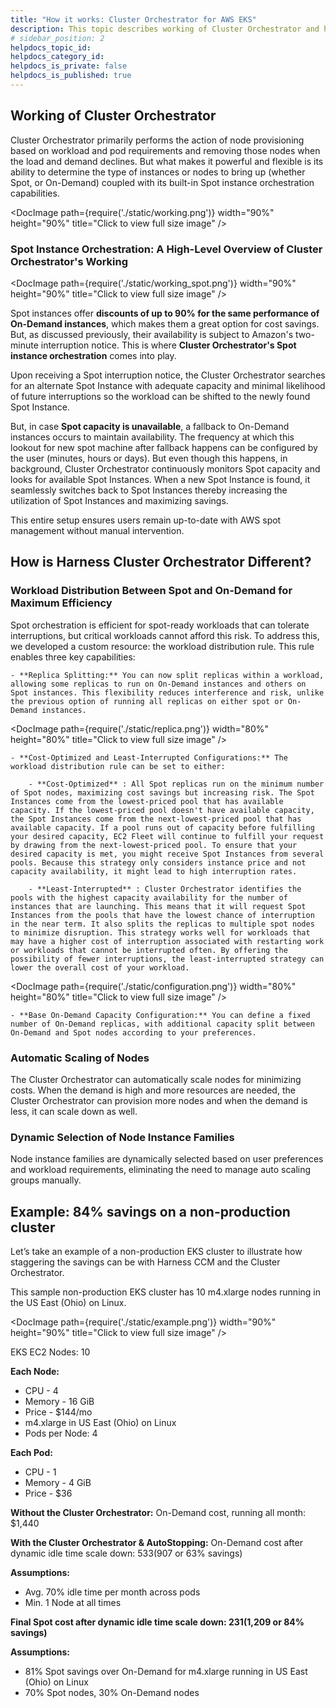 ```yaml
---
title: "How it works: Cluster Orchestrator for AWS EKS"
description: This topic describes working of Cluster Orchestrator and how is it different from other solutions
# sidebar_position: 2
helpdocs_topic_id: 
helpdocs_category_id: 
helpdocs_is_private: false
helpdocs_is_published: true
---
```


## Working of Cluster Orchestrator
Cluster Orchestrator primarily performs the action of node provisioning based on workload and pod requirements and removing those nodes when the load and demand declines. But what makes it powerful and flexible is its ability to determine the type of instances or nodes to bring up (whether Spot, or On-Demand) coupled with its built-in Spot instance orchestration capabilities.

<DocImage path={require('./static/working.png')} width="90%" height="90%" title="Click to view full size image" />

### Spot Instance Orchestration: A High-Level Overview of Cluster Orchestrator's Working


<DocImage path={require('./static/working_spot.png')} width="90%" height="90%" title="Click to view full size image" />


Spot instances offer **discounts of up to 90% for the same performance of On-Demand instances**, which makes them a great option for cost savings. But, as discussed previously, their availability is subject to Amazon's two-minute interruption notice. This is where **Cluster Orchestrator's Spot instance orchestration** comes into play. 

Upon receiving a Spot interruption notice, the Cluster Orchestrator searches for an alternate Spot Instance with adequate capacity and minimal likelihood of future interruptions so the workload can be shifted to the newly found Spot Instance.

But, in case **Spot capacity is unavailable**, a fallback to On-Demand instances occurs to maintain availability. The frequency at which this lookout for new spot machine after fallback happens can be configured by the user (minutes, hours or days). But even though this happens, in background, Cluster Orchestrator continuously monitors Spot capacity and looks for available Spot Instances. When a new Spot Instance is found, it seamlessly switches back to Spot Instances thereby increasing the utilization of Spot Instances and maximizing savings.

This entire setup ensures users remain up-to-date with AWS spot management without manual intervention.

## How is Harness Cluster Orchestrator Different?

### Workload Distribution Between Spot and On-Demand for Maximum Efficiency

Spot orchestration is efficient for spot-ready workloads that can tolerate interruptions, but critical workloads cannot afford this risk. To address this, we developed a custom resource: the workload distribution rule. This rule enables three key capabilities:

    - **Replica Splitting:** You can now split replicas within a workload, allowing some replicas to run on On-Demand instances and others on Spot instances. This flexibility reduces interference and risk, unlike the previous option of running all replicas on either spot or On-Demand instances.

<DocImage path={require('./static/replica.png')} width="80%" height="80%" title="Click to view full size image" />

    - **Cost-Optimized and Least-Interrupted Configurations:** The workload distribution rule can be set to either:

        - **Cost-Optimized** : All Spot replicas run on the minimum number of Spot nodes, maximizing cost savings but increasing risk. The Spot Instances come from the lowest-priced pool that has available capacity. If the lowest-priced pool doesn't have available capacity, the Spot Instances come from the next-lowest-priced pool that has available capacity. If a pool runs out of capacity before fulfilling your desired capacity, EC2 Fleet will continue to fulfill your request by drawing from the next-lowest-priced pool. To ensure that your desired capacity is met, you might receive Spot Instances from several pools. Because this strategy only considers instance price and not capacity availability, it might lead to high interruption rates.

        - **Least-Interrupted** : Cluster Orchestrator identifies the pools with the highest capacity availability for the number of instances that are launching. This means that it will request Spot Instances from the pools that have the lowest chance of interruption in the near term. It also splits the replicas to multiple spot nodes to minimize disruption. This strategy works well for workloads that may have a higher cost of interruption associated with restarting work or workloads that cannot be interrupted often. By offering the possibility of fewer interruptions, the least-interrupted strategy can lower the overall cost of your workload.

<DocImage path={require('./static/configuration.png')} width="80%" height="80%" title="Click to view full size image" />

    - **Base On-Demand Capacity Configuration:** You can define a fixed number of On-Demand replicas, with additional capacity split between On-Demand and Spot nodes according to your preferences.

### Automatic Scaling of Nodes
The Cluster Orchestrator can automatically scale nodes for minimizing costs. When the demand is high and more resources are needed, the Cluster Orchestrator can provision more nodes and when the demand is less, it can scale down as well.

### Dynamic Selection of Node Instance Families
Node instance families are dynamically selected based on user preferences and workload requirements, eliminating the need to manage auto scaling groups manually.

## Example: 84% savings on a non-production cluster

Let’s take an example of a non-production EKS cluster to illustrate how staggering the savings can be with Harness CCM and the Cluster Orchestrator.

This sample non-production EKS cluster has 10 m4.xlarge nodes running in the US East (Ohio) on Linux. 

<DocImage path={require('./static/example.png')} width="90%" height="90%" title="Click to view full size image" />

EKS EC2 Nodes: 10

**Each Node:**
- CPU - 4
- Memory - 16 GiB
- Price - $144/mo
- m4.xlarge in US East (Ohio) on Linux 
- Pods per Node: 4

**Each Pod:**
- CPU - 1
- Memory - 4 GiB
- Price - $36

**Without the Cluster Orchestrator:** On-Demand cost, running all month: $1,440

**With the Cluster Orchestrator & AutoStopping:** On-Demand cost after dynamic idle time scale down: $533 ($907 or 63% savings)

**Assumptions:**
- Avg. 70% idle time per month across pods
- Min. 1 Node at all times 

**Final Spot cost after dynamic idle time scale down: $231 ($1,209 or 84% savings)**

**Assumptions:**

- 81% Spot savings over On-Demand for m4.xlarge running in US East (Ohio) on Linux
- 70% Spot nodes, 30% On-Demand nodes

